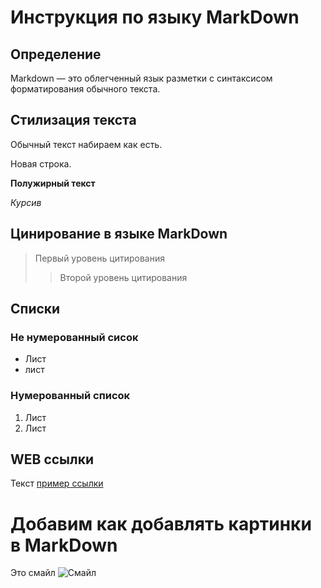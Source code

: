 # Инструкция по языку MarkDown

## Определение 

Markdown — это облегченный язык разметки с синтаксисом форматирования обычного текста.

## Стилизация текста

Обычный текст набираем как есть.

Новая строка.

**Полужирный текст**

*Курсив*

## Цинирование в языке MarkDown

> Первый уровень цитирования
>> Второй уровень цитирования

## Списки

### Не нумерованный сисок

* Лист
* лист

### Нумерованный список

1. Лист
2. Лист

## WEB ссылки

Текст [пример ссылки](http.example.com "Всплывающая подсказка")

# Добавим как добавлять картинки в MarkDown

Это смайл
![Смайл](https://polotnos.cdnbro.com/posts/30825705-smailiki-razvodiashchie-rukami-8.jpg)